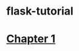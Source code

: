 # flask-tutorial

<h1><a href="https://github.com/marcosbarbosa031/flask-tutorial/tree/d91705f58e169b983cfefa63c5a9867ef0998db6">Chapter 1</a></h1>